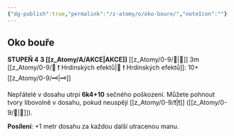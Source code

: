 ```yaml
---
{"dg-publish":true,"permalink":"/z-atomy/o/oko-boure/","noteIcon":""}
---
```


## Oko bouře  
**STUPEŇ 4**
**3 [[z_Atomy/A/AKCE\|AKCE]]**
[[z_Atomy/0-9/👊\|👊]] 3m
[[z_Atomy/0-9/📶 ❗ Hrdinských efektů\|📶 ❗ Hrdinských efektů]]: 10+[[z_Atomy/0-9/🗝\|🗝]]

Nepřátelé v dosahu utrpí **6k4+10** sečného poškození. 
Můžete pohnout tvory libovolně v dosahu, pokud neuspějí [[z_Atomy/0-9/❗\|❗]] ([[z_Atomy/0-9/💪\|💪]]).

**Posílení**: +1 metr dosahu za každou další utracenou manu.